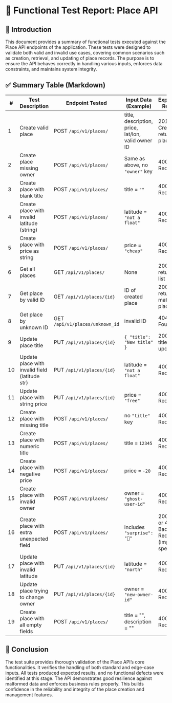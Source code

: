 # 🧪 Functional Test Report: Place API

## 📌 Introduction

This document provides a summary of functional tests executed against the Place
 API endpoints of the application. These tests were designed to validate both
valid and invalid use cases, covering common scenarios such as creation, retrieval,
and updating of place records. The purpose is to ensure the API behaves correctly
in handling various inputs, enforces data constraints, and maintains system integrity.

## ✅ Summary Table (Markdown)

| #  | Test Description                                | Endpoint Tested                      | Input Data (Example)                                                | Expected Result                           | Actual Result         | Issues Found |
|----|--------------------------------------------------|---------------------------------------|----------------------------------------------------------------------|--------------------------------------------|------------------------|--------------|
| 1  | Create valid place                              | POST `/api/v1/places/`                | title, description, price, lat/lon, valid owner ID                   | 201 Created, returns place ID              | ✅ As expected         | ❌           |
| 2  | Create place missing owner                      | POST `/api/v1/places/`                | Same as above, no `"owner"` key                                     | 400 Bad Request                            | ✅ As expected         | ❌           |
| 3  | Create place with blank title                   | POST `/api/v1/places/`                | title = `""`                                                         | 400 Bad Request                            | ✅ As expected         | ❌           |
| 4  | Create place with invalid latitude (string)     | POST `/api/v1/places/`                | latitude = `"not a float"`                                           | 400 Bad Request                            | ✅ As expected         | ❌           |
| 5  | Create place with price as string               | POST `/api/v1/places/`                | price = `"cheap"`                                                    | 400 Bad Request                            | ✅ As expected         | ❌           |
| 6  | Get all places                                  | GET `/api/v1/places/`                 | None                                                                 | 200 OK, returns list                       | ✅ As expected         | ❌           |
| 7  | Get place by valid ID                           | GET `/api/v1/places/{id}`            | ID of created place                                                  | 200 OK, returns matching place             | ✅ As expected         | ❌           |
| 8  | Get place by unknown ID                         | GET `/api/v1/places/unknown_id`       | invalid ID                                                           | 404 Not Found                              | ✅ As expected         | ❌           |
| 9  | Update place title                              | PUT `/api/v1/places/{id}`            | `{ "title": "New title" }`                                           | 200 OK, title updated                      | ✅ As expected         | ❌           |
| 10 | Update place with invalid field (latitude str)  | PUT `/api/v1/places/{id}`            | latitude = `"not a float"`                                           | 400 Bad Request                            | ✅ As expected         | ❌           |
| 11 | Update place with string price                  | PUT `/api/v1/places/{id}`            | price = `"free"`                                                     | 400 Bad Request                            | ✅ As expected         | ❌           |
| 12 | Create place with missing title                 | POST `/api/v1/places/`                | no `"title"` key                                                     | 400 Bad Request                            | ✅ As expected         | ❌           |
| 13 | Create place with numeric title                 | POST `/api/v1/places/`                | title = `12345`                                                      | 400 Bad Request                            | ✅ As expected         | ❌           |
| 14 | Create place with negative price                | POST `/api/v1/places/`                | price = `-20`                                                        | 400 Bad Request                            | ✅ As expected         | ❌           |
| 15 | Create place with invalid owner                 | POST `/api/v1/places/`                | owner = `"ghost-user-id"`                                            | 400 Bad Request                            | ✅ As expected         | ❌           |
| 16 | Create place with extra unexpected field        | POST `/api/v1/places/`                | includes `"surprise": "🎁"`                                          | 200 OK or 400 Bad Request (impl. specific) | ✅ As expected         | ❌           |
| 17 | Update place with invalid latitude              | PUT `/api/v1/places/{id}`            | latitude = `"north"`                                                 | 400 Bad Request                            | ✅ As expected         | ❌           |
| 18 | Update place trying to change owner             | PUT `/api/v1/places/{id}`            | owner = `"new-owner-id"`                                             | 400 Bad Request                            | ✅ As expected         | ❌           |
| 19 | Create place with all empty fields              | POST `/api/v1/places/`                | title = "", description = ""                                         | 400 Bad Request                            | ✅ As expected         | ❌           |

## 🧾 Conclusion

The test suite provides thorough validation of the Place API’s core functionalities.
 It verifies the handling of both standard and edge-case inputs.
 All tests produced expected results, and no functional defects were identified at this stage.
 The API demonstrates good resilience against malformed data and enforces business rules properly.
 This builds confidence in the reliability and integrity of the place creation and management features.

